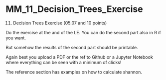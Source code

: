 # MM_11_Decision_Trees_Exercise

11. Decision Trees Exercise (05.07 and 10 points)

Do the exercise at the and of the LE. You can do the second part also in R if you want.

But somehow the results of the second part should be printable.

Again best you upload a PDF or the ref to Github or a Jupyter Notebook where everything can be seen with a minimum of clicks!

The reference section has examples on how to calculate shannon.

